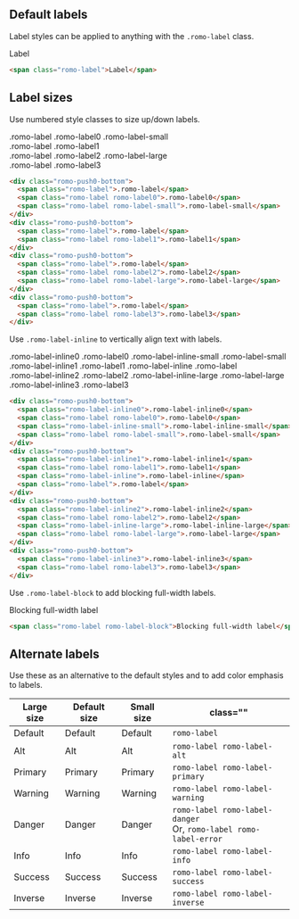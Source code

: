 ## Default labels

Label styles can be applied to anything with the `.romo-label` class.

<div class="romo-pad">
  <span class="romo-label romo-push0-bottom">Label</span>
</div>

```html
<span class="romo-label">Label</span>
```

## Label sizes

Use numbered style classes to size up/down labels.

<div class="romo-pad">
  <div class="romo-push0-bottom">
    <span class="romo-label">.romo-label</span>
    <span class="romo-label romo-label0">.romo-label0</span>
    <span class="romo-label romo-label-small">.romo-label-small</span>
  </div>
  <div class="romo-push0-bottom">
    <span class="romo-label">.romo-label</span>
    <span class="romo-label romo-label1">.romo-label1</span>
  </div>
  <div class="romo-push0-bottom">
    <span class="romo-label">.romo-label</span>
    <span class="romo-label romo-label2">.romo-label2</span>
    <span class="romo-label romo-label-large">.romo-label-large</span>
  </div>
  <div class="romo-push0-bottom">
    <span class="romo-label">.romo-label</span>
    <span class="romo-label romo-label3">.romo-label3</span>
  </div>
</div>

```html
<div class="romo-push0-bottom">
  <span class="romo-label">.romo-label</span>
  <span class="romo-label romo-label0">.romo-label0</span>
  <span class="romo-label romo-label-small">.romo-label-small</span>
</div>
<div class="romo-push0-bottom">
  <span class="romo-label">.romo-label</span>
  <span class="romo-label romo-label1">.romo-label1</span>
</div>
<div class="romo-push0-bottom">
  <span class="romo-label">.romo-label</span>
  <span class="romo-label romo-label2">.romo-label2</span>
  <span class="romo-label romo-label-large">.romo-label-large</span>
</div>
<div class="romo-push0-bottom">
  <span class="romo-label">.romo-label</span>
  <span class="romo-label romo-label3">.romo-label3</span>
</div>
```

Use `.romo-label-inline` to vertically align text with labels.

<div class="romo-pad">
  <div class="romo-push0-bottom">
    <span class="romo-label-inline0">.romo-label-inline0</span>
    <span class="romo-label romo-label0">.romo-label0</span>
    <span class="romo-label-inline-small">.romo-label-inline-small</span>
    <span class="romo-label romo-label-small">.romo-label-small</span>
  </div>
  <div class="romo-push0-bottom">
    <span class="romo-label-inline1">.romo-label-inline1</span>
    <span class="romo-label romo-label1">.romo-label1</span>
    <span class="romo-label-inline">.romo-label-inline</span>
    <span class="romo-label">.romo-label</span>
  </div>
  <div class="romo-push0-bottom">
    <span class="romo-label-inline2">.romo-label-inline2</span>
    <span class="romo-label romo-label2">.romo-label2</span>
    <span class="romo-label-inline-large">.romo-label-inline-large</span>
    <span class="romo-label romo-label-large">.romo-label-large</span>
  </div>
  <div class="romo-push0-bottom">
    <span class="romo-label-inline3">.romo-label-inline3</span>
    <span class="romo-label romo-label3">.romo-label3</span>
  </div>
</div>

```html
<div class="romo-push0-bottom">
  <span class="romo-label-inline0">.romo-label-inline0</span>
  <span class="romo-label romo-label0">.romo-label0</span>
  <span class="romo-label-inline-small">.romo-label-inline-small</span>
  <span class="romo-label romo-label-small">.romo-label-small</span>
</div>
<div class="romo-push0-bottom">
  <span class="romo-label-inline1">.romo-label-inline1</span>
  <span class="romo-label romo-label1">.romo-label1</span>
  <span class="romo-label-inline">.romo-label-inline</span>
  <span class="romo-label">.romo-label</span>
</div>
<div class="romo-push0-bottom">
  <span class="romo-label-inline2">.romo-label-inline2</span>
  <span class="romo-label romo-label2">.romo-label2</span>
  <span class="romo-label-inline-large">.romo-label-inline-large</span>
  <span class="romo-label romo-label-large">.romo-label-large</span>
</div>
<div class="romo-push0-bottom">
  <span class="romo-label-inline3">.romo-label-inline3</span>
  <span class="romo-label romo-label3">.romo-label3</span>
</div>
```

Use `.romo-label-block` to add blocking full-width labels.

<div class="romo-pad">
  <span class="romo-label romo-label-block">Blocking full-width label</span>
</div>

```html
<span class="romo-label romo-label-block">Blocking full-width label</span>
```

## Alternate labels

Use these as an alternative to the default styles and to add color emphasis to labels.

<div class="romo-push">
  <table class="romo-table romo-table-border romo-table-striped romo-table-pad1">
    <thead>
      <tr>
        <th>Large size</th>
        <th>Default size</th>
        <th>Small size</th>
        <th>class=""</th>
      </tr>
    </thead>
    <tbody>
      <tr>
        <td><span class="romo-label romo-label-large">Default</span></td>
        <td><span class="romo-label">Default</span></td>
        <td><span class="romo-label romo-label-small">Default</span></td>
        <td><code>romo-label</code></td>
      </tr>
      <tr>
        <td class="romo-bg-alt"><span class="romo-label romo-label-alt romo-label-large">Alt</span></td>
        <td class="romo-bg-alt"><span class="romo-label romo-label-alt">Alt</span></td>
        <td class="romo-bg-alt"><span class="romo-label romo-label-alt romo-label-small">Alt</span></td>
        <td><code>romo-label romo-label-alt</code></td>
      </tr>
      <tr>
        <td><span class="romo-label romo-label-primary romo-label-large">Primary</span></td>
        <td><span class="romo-label romo-label-primary ">Primary</span></td>
        <td><span class="romo-label romo-label-primary romo-label-small">Primary</span></td>
        <td><code>romo-label romo-label-primary</code></td>
      </tr>
      <tr>
        <td><span class="romo-label romo-label-warning romo-label-large">Warning</span></td>
        <td><span class="romo-label romo-label-warning ">Warning</span></td>
        <td><span class="romo-label romo-label-warning romo-label-small">Warning</span></td>
        <td><code>romo-label romo-label-warning</code></td>
      </tr>
      <tr>
        <td><span class="romo-label romo-label-danger romo-label-large">Danger</span></td>
        <td><span class="romo-label romo-label-danger ">Danger</span></td>
        <td><span class="romo-label romo-label-error romo-label-small">Danger</span></td>
        <td><code>romo-label romo-label-danger</code><br/>Or, <code>romo-label romo-label-error</code></td>
      </tr>
      <tr>
        <td><span class="romo-label romo-label-info romo-label-large">Info</span></td>
        <td><span class="romo-label romo-label-info ">Info</span></td>
        <td><span class="romo-label romo-label-info romo-label-small">Info</span></td>
        <td><code>romo-label romo-label-info</code></td>
      </tr>
      <tr>
        <td><span class="romo-label romo-label-success romo-label-large">Success</span></td>
        <td><span class="romo-label romo-label-success ">Success</span></td>
        <td><span class="romo-label romo-label-success romo-label-small">Success</span></td>
        <td><code>romo-label romo-label-success</code></td>
      </tr>
      <tr>
        <td><span class="romo-label romo-label-inverse romo-label-large">Inverse</span></td>
        <td><span class="romo-label romo-label-inverse ">Inverse</span></td>
        <td><span class="romo-label romo-label-inverse romo-label-small">Inverse</span></td>
        <td><code>romo-label romo-label-inverse</code></td>
      </tr>
    </tbody>
  </table>
</div>

